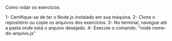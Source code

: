 Como rodar os exercícios

1- Certifique-se de ter o Node.js instalado em sua máquina.
2- Clone o repositório ou copie os arquivos dos exercícios.
3- No terminal, navegue até a pasta onde está o arquivo desejado.
4- Execute o comando: "node nome-do-arquivo.js"